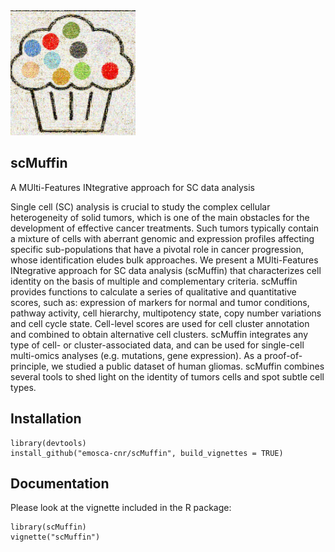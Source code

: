 <img src="vignettes/images/scMuffin_logo_pontillism.jpg" width="200">

## scMuffin

A MUlti-Features INtegrative approach for SC data analysis

Single cell (SC) analysis is crucial to study the complex cellular heterogeneity of solid tumors, which is one of the main obstacles for the development of effective cancer treatments. Such tumors typically contain a mixture of cells with aberrant genomic and expression profiles affecting specific sub-populations that have a pivotal role in cancer progression, whose identification eludes bulk approaches. We present a MUlti-Features INtegrative approach for SC data analysis (scMuffin) that characterizes cell identity on the basis of multiple and complementary criteria. scMuffin provides functions to calculate a series of qualitative and quantitative scores, such as: expression of markers for normal and tumor conditions, pathway activity, cell hierarchy, multipotency state, copy number variations and cell cycle state. Cell-level scores are used for cell cluster annotation and combined to obtain alternative cell clusters. scMuffin integrates any type of cell- or cluster-associated data, and can be used for single-cell multi-omics analyses (e.g. mutations, gene expression). As a proof-of-principle, we studied a public dataset of human gliomas. scMuffin combines several tools to shed light on the identity of tumors cells and spot subtle cell types.

## Installation
```{r, eval=FALSE}
library(devtools)
install_github("emosca-cnr/scMuffin", build_vignettes = TRUE)
```

## Documentation
Please look at the vignette included in the R package:
```{r, eval=FALSE}
library(scMuffin)
vignette("scMuffin")
```

